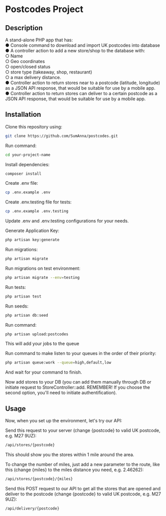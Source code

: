 # Postcodes Project

## Description
A stand-alone PHP app that has:<br />
● Console command to download and import UK postcodes into database<br />
● A controller action to add a new store/shop to the database with:<br />
  ○ Name<br />
  ○ Geo coordinates<br />
  ○ open/closed status<br />
  ○ store type (takeaway, shop, restaurant)<br />
  ○ a max delivery distance.<br />
● Controller action to return stores near to a postcode (latitude, longitude) as a JSON API response, that would be suitable for use by a mobile app.<br />
● Controller action to return stores can deliver to a certain postcode as a JSON API response, that would be suitable for use by a mobile app.<br />

## Installation

Clone this repository using:
```bash
git clone https://github.com/SumAnna/postcodes.git
```

Run command:
```bash
cd your-project-name
```

Install dependencies:
```bash
composer install
```

Create .env file:
```bash
cp .env.example .env
```

Create .env.testing file for tests:
```bash
cp .env.example .env.testing
```

Update .env and .env.testing configurations for your needs.<br/>

Generate Application Key:
```bash
php artisan key:generate
```

Run migrations:
```bash
php artisan migrate
```

Run migrations on test environment:
```bash
php artisan migrate --env=testing
```

Run tests:
```bash
php artisan test
```

Run seeds:
```bash
php artisan db:seed
```

Run command:
```bash
php artisan upload:postcodes
```
This will add your jobs to the queue

Run command to make listen to your queues in the order of their priority:
```bash
php artisan queue:work --queue=high,default,low
```
And wait for your command to finish.

Now add stores to your DB (you can add them manually through DB or initiate request to StoreController::add. REMEMBER! If you choose the second option, you'll need to initiate authentification). <br/>

## Usage

Now, when you set up the environment, let's try our API:

Send this request to your server (change {postcode} to valid UK postcode, e.g. M27 9UZ):
```bash
/api/stores/{postcode}
```
This should show you the stores within 1 mile around the area.<br/>

To change the number of miles, just add a new parameter to the route, like this (change {miles} to the miles distance you need, e.g. 2.46262):
```bash
/api/stores/{postcode}/{miles}
```

Send this POST request to our API to get all the stores that are opened and deliver to the postcode (change {postcode} to valid UK postcode, e.g. M27 9UZ):
```bash
/api/delivery/{postcode}
```
